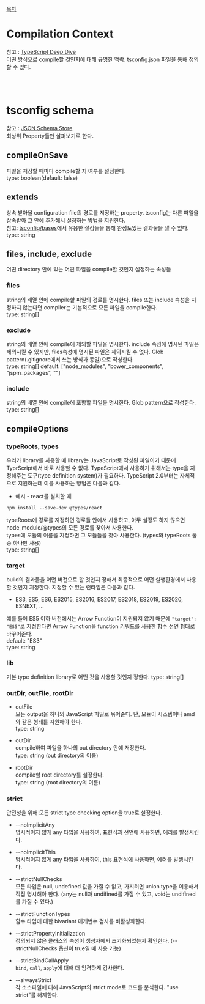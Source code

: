 [목차](./README.md "목차")
# Compilation Context
참고 : [TypeScript Deep Dive](https://basarat.gitbook.io/typescript/project/compilation-context "compilation-context")  
어떤 방식으로 compile할 것인지에 대해 규명한 맥락. tsconfig.json 파일을 통해 정의할 수 있다.

<br><br>

# tsconfig schema
참고 : [JSON Schema Store](https://json.schemastore.org/tsconfig "tsconfig.json")  
최상위 Property들만 살펴보기로 한다.

## compileOnSave
파일을 저장할 때마다 compile할 지 여부를 설정한다.  
type: boolean(default: false)

## extends
상속 받아올 configuration file의 경로를 저장하는 property. tsconfig는 다른 파일을 상속받아 그 안에 추가해서 설정하는 방법을 지원한다.  
참고: [tsconfig/bases](https://github.com/tsconfig/bases "github.com")에서 유용한 설정들을 통해 완성도있는 결과물을 낼 수 있다.  
type: string

## files, include, exclude
어떤 directory 안에 있는 어떤 파일을 compile할 것인지 설정하는 속성들 

### files
string의 배열 안에 compile할 파일의 경로를 명시한다. files 또는 include 속성을 지정하지 않는다면 compiler는 기본적으로 모든 파일을 compile한다.  
type: string[]

### exclude
string의 배열 안에 compile에 제외할 파일을 명시한다. include 속성에 명시된 파일은 제외시킬 수 있지만, files속성에 명시된 파일은 제외시킬 수 없다. Glob pattern(.gitignore에서 쓰는 방식과 동일)으로 작성한다.  
type: string[]
default: ["node_modules", "bower_components", "jspm_packages", "<outDir>"]

### include
string의 배열 안에 compile에 포함할 파일을 명시한다. Glob pattern으로 작성한다.  
type: string[]

## compileOptions

### typeRoots, types

우리가 library를 사용할 때 library는 JavaScript로 작성된 파일이기 때문에 TyprScript에서 바로 사용할 수 없다. TypeScript에서 사용하기 위해서는 type을 지정해주는 도구(type definition system)가 필요하다. TypeScript 2.0부터는 자체적으로 지원하는데 이를 사용하는 방법은 다음과 같다.  
- 예시 - react를 설치할 때

```
npm install --save-dev @types/react
```

typeRoots에 경로를 지정하면 경로들 안에서 사용하고, 아무 설정도 하지 않으면 node_module/@types의 모든 경로를 찾아서 사용한다.  
types에 모듈의 이름을 지정하면 그 모듈들을 찾아 사용한다. (types와 typeRoots 둘 중 하나만 사용)  
type: string[]

### target

build의 결과물을 어떤 버전으로 할 것인지 정해서 최종적으로 어떤 실행환경에서 사용할 것인지 지정한다. 지정할 수 있는 런타임은 다음과 같다.  
- ES3, ES5, ES6, ES2015, ES2016, ES2017, ES2018, ES2019, ES2020, ESNEXT, ...  

예를 들어 ES5 이하 버전에서는 Arrow Function이 지원되지 않기 때문에 `"target": "ES5"`로 지정한다면 Arrow Function을 function 키워드를 사용한 함수 선언 형태로 바꾸어준다.  
default: "ES3"  
type: string

### lib
기본 type definition library로 어떤 것을 사용할 것인지 정한다. 
type: string[]

### outDir, outFile, rootDir

- outFile  
모든 output을 하나의 JavaScript 파일로 묶어준다. 단, 모듈이 시스템이나 amd와 같은 형태를 지원해야 한다.  
type: string

- outDir  
compile하여 파일을 하나의 out directory 안에 저장한다.  
type: string (out directory의 이름)

- rootDir  
compile할 root directory를 설정한다.  
type: string (root directory의 이름)

### strict

안전성을 위해 모든 strict type checking option을 true로 설정한다.
- --noImplicitAny  
명시적이지 않게 any 타입을 사용하여, 표현식과 선언에 사용하면, 에러를 발생시킨다.
- --noImplicitThis  
명시적이지 않게 any 타입을 사용하여, this 표현식에 사용하면, 에러를 발생시킨다.
- --strictNullChecks  
모든 타입은 null, undefined 값을 가질 수 없고, 가지려면 union type을 이용해서 직접 명시해야 한다. (any는 null과 undifined를 가질 수 있고, void는 undifined를 가질 수 있다.)
- --strictFunctionTypes  
함수 타입에 대한 bivariant 매개변수 검사를 비활성화한다.

- --strictPropertyInitialization  
정의되지 않은 클래스의 속성이 생성자에서 초기화되었는지 확인한다. (--strictNullChecks 옵션이 true일 때 사용 가능)

- --strictBindCallApply  
`bind`, `call`, `apply`에 대해 더 엄격하게 검사한다.

- --alwaysStrict  
각 소스파일에 대해 JavaScript의 strict mode로 코드를 분석한다. "use strict"를 해제한다.